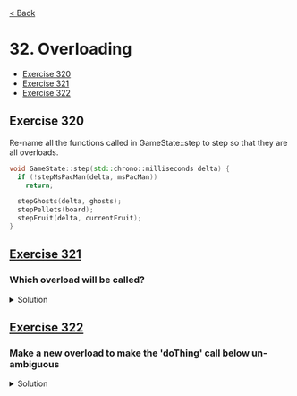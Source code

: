 [< Back](README.md)

# 32. Overloading

* [Exercise 320](#exercise-320)
* [Exercise 321](#exercise-321)
* [Exercise 322](#exercise-322)

## Exercise 320 

Re-name all the functions called in GameState::step to step so that they are all overloads.

```cpp
void GameState::step(std::chrono::milliseconds delta) {
  if (!stepMsPacMan(delta, msPacMan))
    return;

  stepGhosts(delta, ghosts);
  stepPellets(board);
  stepFruit(delta, currentFruit);
}
```

## [Exercise 321][1]
### Which overload will be called?

<details>
   <summary>Solution</summary>

```cpp
TEST_CASE("Exercise 321 : Which overload will be called?", "[32]") {
  CHECK(doThing(42) == ReturnValue::First);
  CHECK(doThing(true) == ReturnValue::Second);
  CHECK(doThing({ 1, 2 }) == ReturnValue::Third);
}
```
</details>

## [Exercise 322][1]
### Make a new overload to make the 'doThing' call below un-ambiguous

<details>
   <summary>Solution</summary>

```cpp
ReturnValue doThing(double) {
  return ReturnValue::Fourth;
}

//#define ENABLE_TEST_322
TEST_CASE("Exercise 322 : Make a new overload to make the 'doThing' call below un-ambiguous", "[32]") {
#ifndef ENABLE_TEST_322
  CHECK(doThing(42.0) == ReturnValue::Fourth);
#endif
}
```
</details>

[1]: 32_exercises.cpp
